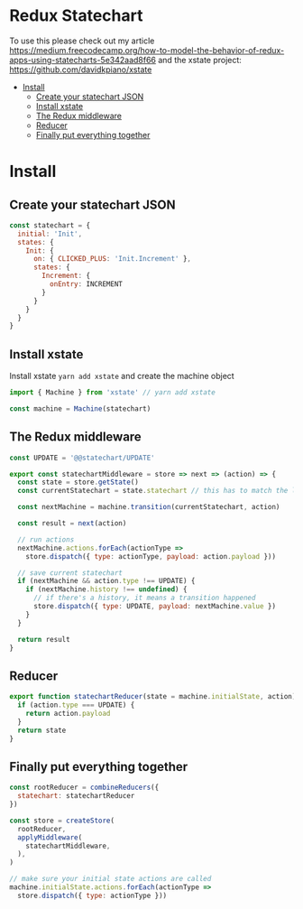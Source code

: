 # Redux Statechart

To use this please check out my article https://medium.freecodecamp.org/how-to-model-the-behavior-of-redux-apps-using-statecharts-5e342aad8f66 and the xstate project: https://github.com/davidkpiano/xstate

* [Install](#install)
  * [Create your statechart JSON](#create-your-statechart-json)
  * [Install xstate](#install-xstate)
  * [The Redux middleware](#the-redux-middleware)
  * [Reducer](#reducer)
  * [Finally put everything together](#finally-put-everything-together)

# Install

## Create your statechart JSON

```js
const statechart = {
  initial: 'Init',
  states: {
    Init: {
      on: { CLICKED_PLUS: 'Init.Increment' },
      states: {
        Increment: {
          onEntry: INCREMENT
        }
      }
    }
  }
}
```

## Install xstate

Install xstate `yarn add xstate` and create the machine object

```js
import { Machine } from 'xstate' // yarn add xstate

const machine = Machine(statechart)
```

## The Redux middleware

```js
const UPDATE = '@@statechart/UPDATE'

export const statechartMiddleware = store => next => (action) => {
  const state = store.getState()
  const currentStatechart = state.statechart // this has to match the location where you mount your reducer

  const nextMachine = machine.transition(currentStatechart, action)

  const result = next(action)

  // run actions
  nextMachine.actions.forEach(actionType =>
    store.dispatch({ type: actionType, payload: action.payload }))

  // save current statechart
  if (nextMachine && action.type !== UPDATE) {
    if (nextMachine.history !== undefined) {
      // if there's a history, it means a transition happened
      store.dispatch({ type: UPDATE, payload: nextMachine.value })
    }
  }

  return result
}
```

## Reducer

```js
export function statechartReducer(state = machine.initialState, action) {
  if (action.type === UPDATE) {
    return action.payload
  }
  return state
}
```

## Finally put everything together

```js
const rootReducer = combineReducers({
  statechart: statechartReducer
})

const store = createStore(
  rootReducer,
  applyMiddleware(
    statechartMiddleware,
  ),
)

// make sure your initial state actions are called
machine.initialState.actions.forEach(actionType =>
  store.dispatch({ type: actionType }))
```
